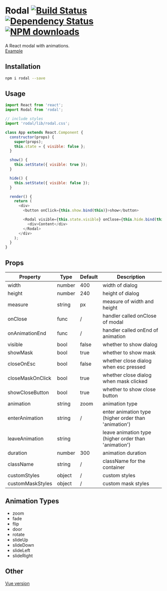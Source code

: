 # Rodal [![Build Status](https://img.shields.io/travis/chenjiahan/rodal.svg?style=flat-square)](https://travis-ci.org/chenjiahan/rodal) [![Dependency Status](https://david-dm.org/chenjiahan/rodal.svg?style=flat-square)](https://david-dm.org/chenjiahan/rodal) [![NPM downloads](http://img.shields.io/npm/dm/rodal.svg?style=flat-square)](https://npmjs.org/package/rodal)

A React modal with animations.  
[Example](https://chenjiahan.github.com/rodal)

## Installation

```bash
npm i rodal --save
```

## Usage

```javascript
import React from 'react';
import Rodal from 'rodal';

// include styles
import 'rodal/lib/rodal.css';

class App extends React.Component {
  constructor(props) {
    super(props);
    this.state = { visible: false };
  }

  show() {
    this.setState({ visible: true });
  }

  hide() {
    this.setState({ visible: false });
  }

  render() {
    return (
      <div>
        <button onClick={this.show.bind(this)}>show</button>

        <Rodal visible={this.state.visible} onClose={this.hide.bind(this)}>
          <div>Content</div>
        </Rodal>
      </div>
    );
  }
}
```

## Props

| Property         | Type   | Default | Description                                          |
| ---------------- | ------ | ------- | ---------------------------------------------------- |
| width            | number | 400     | width of dialog                                      |
| height           | number | 240     | height of dialog                                     |
| measure          | string | px      | measure of width and height                          |
| onClose          | func   | /       | handler called onClose of modal                      |
| onAnimationEnd   | func   | /       | handler called onEnd of animation                    |
| visible          | bool   | false   | whether to show dialog                               |
| showMask         | bool   | true    | whether to show mask                                 |
| closeOnEsc       | bool   | false   | whether close dialog when esc pressed                |
| closeMaskOnClick | bool   | true    | whether close dialog when mask clicked               |
| showCloseButton  | bool   | true    | whether to show close button                         |
| animation        | string | zoom    | animation type                                       |
| enterAnimation   | string | /       | enter animation type (higher order than 'animation') |
| leaveAnimation   | string |         | leave animation type (higher order than 'animation') |
| duration         | number | 300     | animation duration                                   |
| className        | string | /       | className for the container                          |
| customStyles     | object | /       | custom styles                                        |
| customMaskStyles | object | /       | custom mask styles                                   |

## Animation Types

- zoom
- fade
- flip
- door
- rotate
- slideUp
- slideDown
- slideLeft
- slideRight

## Other

[Vue version](https://github.com/chenjiahan/vodal)
